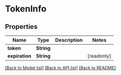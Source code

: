# TokenInfo

## Properties

Name | Type | Description | Notes
------------ | ------------- | ------------- | -------------
**token** | **String** |  | 
**expiration** | **String** |  | [readonly]

[[Back to Model list]](../README.md#documentation-for-models) [[Back to API list]](../README.md#documentation-for-api-endpoints) [[Back to README]](../README.md)


